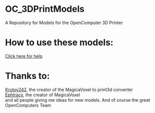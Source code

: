 # OC_3DPrintModels
A Repository for Models for the OpenComputer 3D Printer
<br>
# How to use these models:
<a href="https://github.com/Querdenker9/OC_3DPrintModels/wiki/Import-a-model">Click here for help</a>
<br>

# Thanks to:<br>
<a href="http://oc.cil.li/index.php?/topic/599-magicavoxel-vox-converter-for-print3d/?hl=model">Krutoy242</a>, the creator of the MagicaVoxel to print3d converter<br>
<a href="https://ephtracy.github.io/">Ephtracy</a>, the creator of MagicaVoxel<br>
and all people giving me ideas for new models.
And of course the great OpenComputers Team
